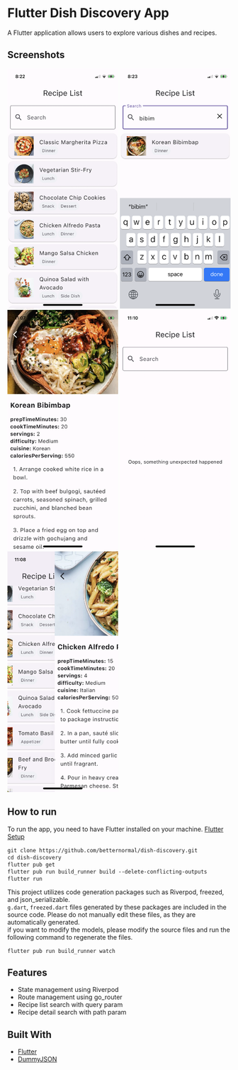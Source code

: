 # Flutter Dish Discovery App

A Flutter application allows users to explore various dishes and recipes. 

## Screenshots
<p float="left">
    <img src="./screenshots/recipe_list.png" alt="Recipe List" width="250">
    <img src="./screenshots/recipe_search.png" alt="Recipe Search" width="250">
    <img src="./screenshots/recipe_details.png" alt="Recipe Details.png" width="250">
    <img src="./screenshots/recipe_error.png" alt="Recipe Details.png" width="250">
    <img src="./screenshots/recipe_slide.png" alt="Recipe Details.png" width="250">
</p>

## How to run
To run the app, you need to have Flutter installed on your machine. [Flutter Setup](https://docs.flutter.dev/get-started/install)
```
git clone https://github.com/betternormal/dish-discovery.git
cd dish-discovery
flutter pub get
flutter pub run build_runner build --delete-conflicting-outputs
flutter run
```
This project utilizes code generation packages such as Riverpod, freezed, and json_serializable.  
`g.dart`, `freezed.dart` files generated by these packages are included in the source code. Please do not manually edit these files, as they are automatically generated.    
if you want to modify the models, please modify the source files and run the following command to regenerate the files.  
```
flutter pub run build_runner watch 
```

## Features
- State management using Riverpod
- Route management using go_router
- Recipe list search with query param
- Recipe detail search with path param

## Built With
- [Flutter](https://flutter.dev/)
- [DummyJSON](https://dummyjson.com/)
  